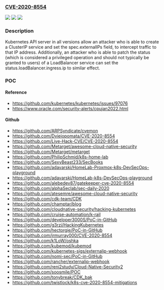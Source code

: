 ### [CVE-2020-8554](https://cve.mitre.org/cgi-bin/cvename.cgi?name=CVE-2020-8554)
![](https://img.shields.io/static/v1?label=Product&message=Kubernetes&color=blue)
![](https://img.shields.io/static/v1?label=Version&message=Kubernetes%3D%20all%20versions%20&color=brighgreen)
![](https://img.shields.io/static/v1?label=Vulnerability&message=CWE-283%20Unverified%20Ownership&color=brighgreen)

### Description

Kubernetes API server in all versions allow an attacker who is able to create a ClusterIP service and set the spec.externalIPs field, to intercept traffic to that IP address. Additionally, an attacker who is able to patch the status (which is considered a privileged operation and should not typically be granted to users) of a LoadBalancer service can set the status.loadBalancer.ingress.ip to similar effect.

### POC

#### Reference
- https://github.com/kubernetes/kubernetes/issues/97076
- https://www.oracle.com/security-alerts/cpujan2022.html

#### Github
- https://github.com/ARPSyndicate/cvemon
- https://github.com/Dviejopomata/CVE-2020-8554
- https://github.com/Live-Hack-CVE/CVE-2020-8554
- https://github.com/Metarget/awesome-cloud-native-security
- https://github.com/Metarget/metarget
- https://github.com/PhilipSchmid/k8s-home-lab
- https://github.com/SexyBeast233/SecBooks
- https://github.com/adavarski/HomeLab-Proxmox-k8s-DevSecOps-playground
- https://github.com/adavarski/HomeLab-k8s-DevSecOps-playground
- https://github.com/alebedev87/gatekeeper-cve-2020-8554
- https://github.com/alphaSeclab/sec-daily-2020
- https://github.com/atesemre/awesome-cloud-native-security
- https://github.com/cdk-team/CDK
- https://github.com/champtar/blog
- https://github.com/cloudnative-security/hacking-kubernetes
- https://github.com/cruise-automation/k-rail
- https://github.com/developer3000S/PoC-in-GitHub
- https://github.com/g3rzi/HackingKubernetes
- https://github.com/hectorgie/PoC-in-GitHub
- https://github.com/jrmurray000/CVE-2020-8554
- https://github.com/k1LoW/oshka
- https://github.com/kubemod/kubemod
- https://github.com/kubernetes-sigs/externalip-webhook
- https://github.com/nomi-sec/PoC-in-GitHub
- https://github.com/rancher/externalip-webhook
- https://github.com/reni2study/Cloud-Native-Security2
- https://github.com/soosmile/POC
- https://github.com/tonybreak/CDK_bak
- https://github.com/twistlock/k8s-cve-2020-8554-mitigations

